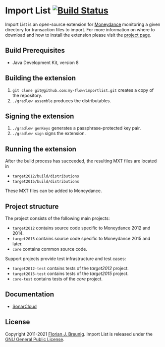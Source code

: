 # Import List [![Build Status](https://travis-ci.com/my-flow/importlist.svg?branch=develop)](https://travis-ci.com/my-flow/importlist)

Import List is an open-source extension for
[Moneydance](http://www.moneydance.com) monitoring a given directory for
transaction files to import. For more information on where to download and how
to install the extension please visit the
[project page](https://www.my-flow.com/importlist/).

## Build Prerequisites
* Java Development Kit, version 8

## Building the extension
1. `git clone git@github.com:my-flow/importlist.git` creates a copy of the
repository.
2. `./gradlew assemble` produces the distributables.

## Signing the extension
1. `./gradlew genKeys` generates a passphrase-protected key pair.
2. `./gradlew sign` signs the extension.

## Running the extension
After the build process has succeeded, the resulting MXT files are located in
- `target2012/build/distributions`
- `target2015/build/distributions`

These MXT files can be added to Moneydance.

## Project structure
The project consists of the following main projects:
- `target2012` contains source code specific to Moneydance 2012 and 2014.
- `target2015` contains source code specific to Moneydance 2015 and later.
- `core` contains common source code.

Support projects provide test infrastructure and test cases:
- `target2012-test` contains tests of the *target2012* project.
- `target2015-test` contains tests of the *target2015* project.
- `core-test` contains tests of the *core* project.

## Documentation
* [SonarCloud](https://sonarcloud.io/organizations/importlist/)

## License
Copyright 2011-2021 [Florian J. Breunig](http://www.my-flow.com). Import List
is released under the
[GNU General Public License](http://www.gnu.org/licenses/gpl.html).